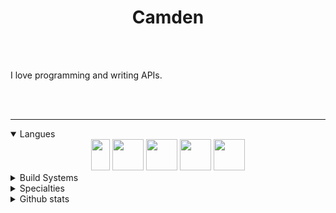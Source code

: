 <h1 align="center">Camden</h1>
<div align="center">
</div>
<br />

<br/>

I love programming and writing APIs. 

<br/>
<br/>

<hr />

<details open>
<summary>Langues</summary>
<div align="center">
<img src="https://logos-download.com/wp-content/uploads/2016/10/Java_logo.png" width="30" height="50"/>
<img src="https://sdtimes.com/wp-content/uploads/2018/03/cpppp.png" width="50" height="50"/>
<img src="https://upload.wikimedia.org/wikipedia/commons/thumb/9/99/Unofficial_JavaScript_logo_2.svg/1200px-Unofficial_JavaScript_logo_2.svg.png" width="50">
<img src="https://www.pngfind.com/pngs/m/146-1466902_php-logo-png-transparent-php-logo-png-png.png" width="50">
<img src="https://e7.pngegg.com/pngimages/520/669/png-clipart-c-logo-c-programming-language-computer-icons-computer-programming-programming-miscellaneous-blue.png" width="50">

</div>
</details>

<details closed>
<summary>Build Systems</summary>
<div align="center">
<img src="https://cdn.freebiesupply.com/logos/large/2x/gradle-1-logo-png-transparent.png" width="100">
<img src="https://maven.apache.org/images/maven-logo-black-on-white.png" width="100">
<img src="https://www.pinclipart.com/picdir/middle/116-1161113_docker-logo-png-clipart.png" width="50">
</div>
</details>

<details closed>
<summary>Specialties</summary>
<div align="center">
	Kernel, Multi Threading, Game Reversal, Memory Hacking, DirectX
</div>
</details>

<details closed>
<summary>Github stats</summary>
<div align="center">
 <img align="center" src="https://github-readme-stats.vercel.app/api/top-langs/?username=camdenghub&layout=compact&show_icons=true&title_color=fff&icon_color=79ff97&text_color=9f9f9f&bg_color=232323" />
 
<img src="https://github-readme-stats.vercel.app/api?username=camdenghub&show_icons=true&theme=gotham&hide_title=true"/>
</div>
</details>

<br>
<br>
